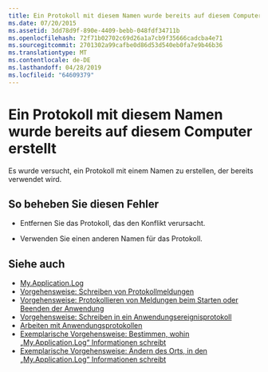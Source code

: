 ```yaml
---
title: Ein Protokoll mit diesem Namen wurde bereits auf diesem Computer erstellt
ms.date: 07/20/2015
ms.assetid: 3dd78d9f-890e-4409-bebb-048fdf34711b
ms.openlocfilehash: 72f71b02702c69d26a1a7cb9f35666cadcba4e71
ms.sourcegitcommit: 2701302a99cafbe0d86d53d540eb0fa7e9b46b36
ms.translationtype: MT
ms.contentlocale: de-DE
ms.lasthandoff: 04/28/2019
ms.locfileid: "64609379"
---
```

# <a name="a-log-has-already-been-created-with-this-name-on-this-machine"></a>Ein Protokoll mit diesem Namen wurde bereits auf diesem Computer erstellt
Es wurde versucht, ein Protokoll mit einem Namen zu erstellen, der bereits verwendet wird.  
  
## <a name="to-correct-this-error"></a>So beheben Sie diesen Fehler  
  
- Entfernen Sie das Protokoll, das den Konflikt verursacht.  
  
- Verwenden Sie einen anderen Namen für das Protokoll.  
  
## <a name="see-also"></a>Siehe auch

- [My.Application.Log](xref:Microsoft.VisualBasic.ApplicationServices.ApplicationBase.Log)
- [Vorgehensweise: Schreiben von Protokollmeldungen](../../visual-basic/developing-apps/programming/log-info/how-to-write-log-messages.md)
- [Vorgehensweise: Protokollieren von Meldungen beim Starten oder Beenden der Anwendung](../../visual-basic/developing-apps/programming/log-info/how-to-log-messages-when-the-application-starts-or-shuts-down.md)
- [Vorgehensweise: Schreiben in ein Anwendungsereignisprotokoll](../../visual-basic/developing-apps/programming/log-info/how-to-write-to-an-application-event-log.md)
- [Arbeiten mit Anwendungsprotokollen](../../visual-basic/developing-apps/programming/log-info/working-with-application-logs.md)
- [Exemplarische Vorgehensweise: Bestimmen, wohin „My.Application.Log“ Informationen schreibt](../../visual-basic/developing-apps/programming/log-info/walkthrough-determining-where-my-application-log-writes-information.md)
- [Exemplarische Vorgehensweise: Ändern des Orts, in den „My.Application.Log“ Informationen schreibt](../../visual-basic/developing-apps/programming/log-info/walkthrough-changing-where-my-application-log-writes-information.md)
